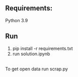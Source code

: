 ## Requirements:

Python 3.9

## Run

1. pip install -r requirements.txt
2. run solution.ipynb <br><br>

To get open data run scrap.py

